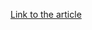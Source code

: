 [Link to the article](https://fortinet.com/blog/threat-research/wiper-malware-riding-tokyo-olympic-games)
